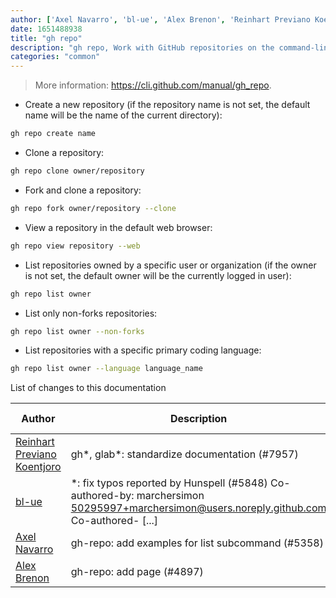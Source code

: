 ```yaml
---
author: ['Axel Navarro', 'bl-ue', 'Alex Brenon', 'Reinhart Previano Koentjoro']
date: 1651488938
title: "gh repo"
description: "gh repo, Work with GitHub repositories on the command-line."
categories: "common"
---
```

> More information: <https://cli.github.com/manual/gh_repo>.

- Create a new repository (if the repository name is not set, the default name will be the name of the current directory):

```bash
gh repo create name
```

- Clone a repository:

```bash
gh repo clone owner/repository
```

- Fork and clone a repository:

```bash
gh repo fork owner/repository --clone
```

- View a repository in the default web browser:

```bash
gh repo view repository --web
```

- List repositories owned by a specific user or organization (if the owner is not set, the default owner will be the currently logged in user):

```bash
gh repo list owner
```

- List only non-forks repositories:

```bash
gh repo list owner --non-forks
```

- List repositories with a specific primary coding language:

```bash
gh repo list owner --language language_name
```
List of changes to this documentation


Author | Description | ISO 8601 Date | GitHub link
------|-----|-----|-----
[Reinhart Previano Koentjoro](mailto:reinhart_previano@yahoo.com) | gh*, glab*: standardize documentation (#7957) | 2022-05-02T12:55:38 | [6ed9681dbcd6](https://github.com/tldr-pages/tldr/commit/6ed9681dbcd680e9529c8238221f7fab9cd2c130)
[bl-ue](mailto:54780737+bl-ue@users.noreply.github.com) | *: fix typos reported by Hunspell (#5848) Co-authored-by: marchersimon <50295997+marchersimon@users.noreply.github.com> Co-authored- [...] | 2021-05-20T22:13:41 | [8ebd171d6f00](https://github.com/tldr-pages/tldr/commit/8ebd171d6f001698709fefc02b1fd5cc9f3a99c4)
[Axel Navarro](mailto:navarroaxel@gmail.com) | gh-repo: add examples for list subcommand (#5358) | 2021-03-10T15:27:12 | [55d538857837](https://github.com/tldr-pages/tldr/commit/55d5388578374751fe1534edc54ba2ee8f44aa74)
[Alex Brenon](mailto:alex@alexroseb.com) | gh-repo: add page (#4897) | 2020-11-04T19:37:36 | [5511382eede1](https://github.com/tldr-pages/tldr/commit/5511382eede17ef871dfed786f615c8ee7b0dbf8)

